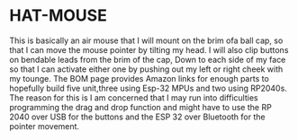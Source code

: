 # HAT-MOUSE
This is basically an air mouse that I will mount on the brim ofa ball cap, so that I can move the mouse pointer by tilting my head. I will also clip buttons on bendable leads from the brim of the cap, Down to each side of my face so that I can activate either one by pushing out my left or right cheek with my tounge.
The BOM page provides Amazon links for enough parts to hopefully build five unit,three using Esp-32 MPUs and two using RP2040s. The reason for this is I am concerned that I may run into difficulties programming the drag and drop function and might have to use the RP 2040 over USB for the buttons and the ESP 32 over Bluetooth for the pointer movement.  
